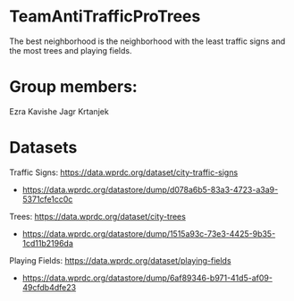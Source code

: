 # TeamAntiTrafficProTrees
The best neighborhood is the neighborhood with the least traffic signs and the most trees and playing fields. 

# Group members: 
Ezra Kavishe
Jagr Krtanjek

# Datasets
Traffic Signs: https://data.wprdc.org/dataset/city-traffic-signs
- https://data.wprdc.org/datastore/dump/d078a6b5-83a3-4723-a3a9-5371cfe1cc0c

Trees: https://data.wprdc.org/dataset/city-trees
- https://data.wprdc.org/datastore/dump/1515a93c-73e3-4425-9b35-1cd11b2196da

Playing Fields: https://data.wprdc.org/dataset/playing-fields
- https://data.wprdc.org/datastore/dump/6af89346-b971-41d5-af09-49cfdb4dfe23